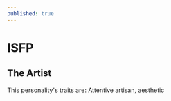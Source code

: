 ```yaml
---
published: true
---
```

# ISFP

## The Artist

This personality's traits are:
 Attentive artisan, aesthetic

